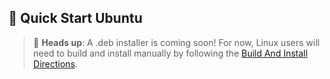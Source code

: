 <a id="quick-start-linux"></a>
## 🚀 Quick Start Ubuntu

> 🐧 **Heads up**: A .deb installer is coming soon!
For now, Linux users will need to build and install manually by following the [Build And Install Directions](#build-and-install-directions).